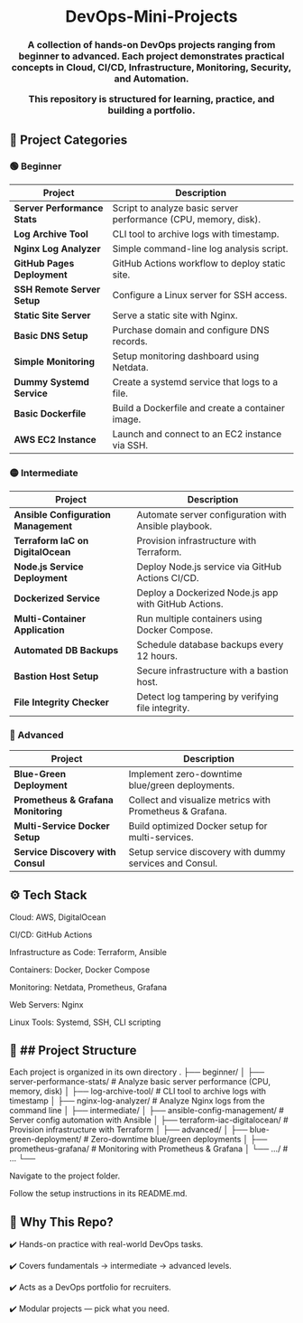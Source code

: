 <div align="center">
  
  # DevOps-Mini-Projects

  <h3 align="center">
A collection of hands-on DevOps projects ranging from beginner to advanced.
Each project demonstrates practical concepts in Cloud, CI/CD, Infrastructure, Monitoring, Security, and Automation.

This repository is structured for learning, practice, and building a portfolio.
  </h3>
</div>

## 📂 Project Categories

### 🟢 Beginner
| Project                      | Description                                                     |
| ---------------------------- | --------------------------------------------------------------- |
| **Server Performance Stats** | Script to analyze basic server performance (CPU, memory, disk). |
| **Log Archive Tool**         | CLI tool to archive logs with timestamp.                        |
| **Nginx Log Analyzer**       | Simple command-line log analysis script.                        |
| **GitHub Pages Deployment**  | GitHub Actions workflow to deploy static site.                  |
| **SSH Remote Server Setup**  | Configure a Linux server for SSH access.                        |
| **Static Site Server**       | Serve a static site with Nginx.                                 |
| **Basic DNS Setup**          | Purchase domain and configure DNS records.                      |
| **Simple Monitoring**        | Setup monitoring dashboard using Netdata.                       |
| **Dummy Systemd Service**    | Create a systemd service that logs to a file.                   |
| **Basic Dockerfile**         | Build a Dockerfile and create a container image.                |
| **AWS EC2 Instance**         | Launch and connect to an EC2 instance via SSH.                  |

### 🟡 Intermediate
| Project                              | Description                                          |
| ------------------------------------ | ---------------------------------------------------- |
| **Ansible Configuration Management** | Automate server configuration with Ansible playbook. |
| **Terraform IaC on DigitalOcean**    | Provision infrastructure with Terraform.             |
| **Node.js Service Deployment**       | Deploy Node.js service via GitHub Actions CI/CD.     |
| **Dockerized Service**               | Deploy a Dockerized Node.js app with GitHub Actions. |
| **Multi-Container Application**      | Run multiple containers using Docker Compose.        |
| **Automated DB Backups**             | Schedule database backups every 12 hours.            |
| **Bastion Host Setup**               | Secure infrastructure with a bastion host.           |
| **File Integrity Checker**           | Detect log tampering by verifying file integrity.    |

### 🔴 Advanced
| Project                             | Description                                              |
| ----------------------------------- | -------------------------------------------------------- |
| **Blue-Green Deployment**           | Implement zero-downtime blue/green deployments.          |
| **Prometheus & Grafana Monitoring** | Collect and visualize metrics with Prometheus & Grafana. |
| **Multi-Service Docker Setup**      | Build optimized Docker setup for multi-services.         |
| **Service Discovery with Consul**   | Setup service discovery with dummy services and Consul.  |

## ⚙️ Tech Stack
Cloud: AWS, DigitalOcean

CI/CD: GitHub Actions

Infrastructure as Code: Terraform, Ansible

Containers: Docker, Docker Compose

Monitoring: Netdata, Prometheus, Grafana

Web Servers: Nginx

Linux Tools: Systemd, SSH, CLI scripting

## 📖 ## Project Structure 
Each project is organized in its own directory
.
├── beginner/
│ ├── server-performance-stats/ # Analyze basic server performance (CPU, memory, disk)
│ ├── log-archive-tool/ # CLI tool to archive logs with timestamp
│ ├── nginx-log-analyzer/ # Analyze Nginx logs from the command line
│
├── intermediate/
│ ├── ansible-config-management/ # Server config automation with Ansible
│ ├── terraform-iac-digitalocean/ # Provision infrastructure with Terraform
│
├── advanced/
│ ├── blue-green-deployment/ # Zero-downtime blue/green deployments
│ ├── prometheus-grafana/ # Monitoring with Prometheus & Grafana
│ └── .../ # ...
└──

Navigate to the project folder.

Follow the setup instructions in its README.md.

## 🌟 Why This Repo?

✔️ Hands-on practice with real-world DevOps tasks.

✔️ Covers fundamentals → intermediate → advanced levels.

✔️ Acts as a DevOps portfolio for recruiters.

✔️ Modular projects — pick what you need.







